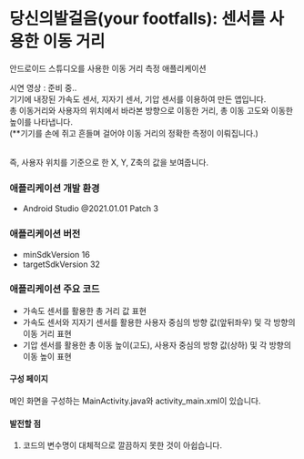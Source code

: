 # 당신의발걸음(your footfalls): 센서를 사용한 이동 거리
안드로이드 스튜디오를 사용한 이동 거리 측정 애플리케이션 <br/>



시연 영상 : 준비 중.. <br/>
기기에 내장된 가속도 센서, 지자기 센서, 기압 센서를 이용하여 만든 앱입니다. <br/>
총 이동거리와 사용자의 위치에서 바라본 방향으로 이동한 거리, 총 이동 고도와 이동한 높이를 나타냅니다. <br/>
(**기기를 손에 쥐고 흔들며 걸어야 이동 거리의 정확한 측정이 이뤄집니다.) <br/><br/>

즉, 사용자 위치를 기준으로 한 X, Y, Z축의 값을 보여줍니다. <br/>

### 애플리케이션 개발 환경
- Android Studio @2021.01.01 Patch 3

### 애플리케이션 버전
- minSdkVersion 16
- targetSdkVersion 32

### 애플리케이션 주요 코드
- 가속도 센서를 활용한 총 거리 값 표현
- 가속도 센서와 지자기 센서를 활용한 사용자 중심의 방향 값(앞뒤좌우) 및 각 방향의 이동 거리 표현
- 기압 센서를 활용한 총 이동 높이(고도), 사용자 중심의 방향 값(상하) 및 각 방향의 이동 높이 표현

#### 구성 페이지
메인 화면을 구성하는 MainActivity.java와 activity_main.xml이 있습니다. <br/>

#### 발전할 점
1. 코드의 변수명이 대체적으로 깔끔하지 못한 것이 아쉽습니다.


